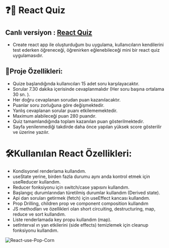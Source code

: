 # ❓🧠 React Quiz 
## Canlı versiyon : <a href="https://react-quiz-challange.netlify.app/">React Quiz</a>
- Create react app ile oluşturduğum bu uygulama, kullanıcıların kendilerini test ederken öğreneceği, öğrenirken eğlenebileceği mini bir react quiz uygulamasıdır.

## 📝Proje Özellikleri:

- Quize başlandığında kullanıcıları 15 adet soru karşılayacaktır.
- Sorular 7.30 dakika içerisinde cevaplanmalıdır (Her soru başına ortalama 30 sn. ).
- Her doğru cevaplanan sorudan puan kazanılacaktır.
- Puanlar soru zorluğuna göre değişmektedir.
- Yanlış cevaplanan sorular puanı etkilememektedir.
- Maximum alabileceği puan 280 puandır.
- Quiz tamamlandığında toplam kazanılan puan gösterilmektedir.
- Sayfa yenilenmediği takdirde daha önce yapılan yüksek score gösterilir ve üzerine yazılır.

# 🛠Kullanılan React Özellikleri:

- Kondisyonel renderlama kullandım.
- useState yerine, birden fazla durumu aynı anda kontrol etmek için useReducer kullandım.
- Reducer fonksiyonu için switch/case yapısını kullandım.
- Başlangıç ​​durumlarından türetilmiş durumlar kullandım (Derived state).
- Api dan soruları getirmek  (fetch) için useEffect kancası kullandım.
- Prop Drilling, children prop ve component composition kullandım
- JS methodları ve özellikleri olan short circuiting, destructuring, map, reduce ve sort kullandım.
- Liste renderlamada key propu kullandım (map).
- setInterval ın yan etkilerini (side effects) temizlemek için cleanup fonksiyonu kullandım.

![React-use-Pop-Corn](public/react-quiz.gif)
